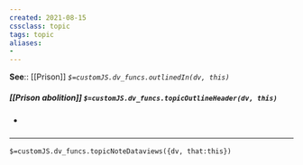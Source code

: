 ```yaml
---
created: 2021-08-15
cssclass: topic
tags: topic
aliases:
- 
---
```


**See**:: [[Prison]]
*`$=customJS.dv_funcs.outlinedIn(dv, this)`*

##### [[Prison abolition]] `$=customJS.dv_funcs.topicOutlineHeader(dv, this)`
- 

### <hr class="dataviews"/>

`$=customJS.dv_funcs.topicNoteDataviews({dv, that:this})`


